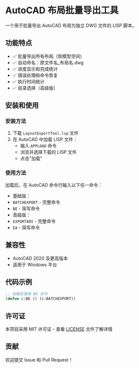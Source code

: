 # AutoCAD 布局批量导出工具

一个用于批量导出 AutoCAD 布局为独立 DWG 文件的 LISP 脚本。

## 功能特点

- ✅ 批量导出所有布局（除模型空间）
- ✅ 自动命名：原文件名_布局名.dwg
- ✅ 进度显示和完成统计
- ✅ 错误处理和命令恢复
- ✅ 执行时间统计
- ✅ 目录选择（高级版）
## 安装和使用

### 安装方法

1. 下载 `LayoutExportTool.lsp` 文件
2. 在 AutoCAD 中加载 LISP 文件：
   - 输入 `APPLOAD` 命令
   - 浏览并选择下载的 LISP 文件
   - 点击"加载"

### 使用方法

加载后，在 AutoCAD 命令行输入以下任一命令：
- 基础版：
- `BATCHEXPORT` - 完整命令
- `BE` - 简写命令
- 高级版：
- `EXPORTADV` - 完整命令
- `EA` - 简写命令
## 兼容性

- AutoCAD 2020 及更高版本
- 适用于 Windows 平台

## 代码示例

```lisp
;; 加载后使用 BE 命令
(defun c:BE () (c:BATCHEXPORT))
```

## 许可证

本项目采用 MIT 许可证 - 查看 [LICENSE](LICENSE) 文件了解详情

## 贡献

欢迎提交 Issue 和 Pull Request！
